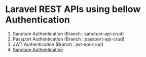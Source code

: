 # Laravel REST APIs using bellow Authentication 
1) Sanctum Authentication (Branch : sanctum-api-crud)
2) Passport Authentication (Branch : passport-api-crud)
3) JWT Authentication (Branch : jwt-api-crud)
4) [Sanctum Authentication](https://github.com/papunkumar101/laravel-crud-api/tree/sanctum-api-crud/sanctum-api-crud)
